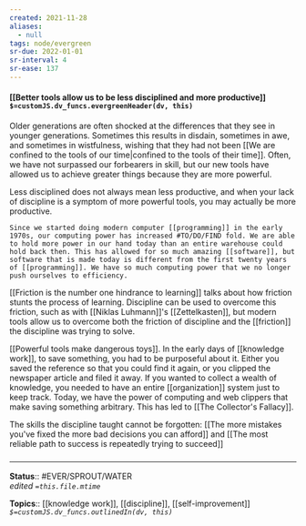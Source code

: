 ```yaml
---
created: 2021-11-28 
aliases:
  - null
tags: node/evergreen
sr-due: 2022-01-01
sr-interval: 4
sr-ease: 137
---
```


#### [[Better tools allow us to be less disciplined and more productive]] `$=customJS.dv_funcs.evergreenHeader(dv, this)`

Older generations are often shocked at the differences that they see in younger generations. Sometimes this results in disdain, sometimes in awe, and sometimes in wistfulness, wishing that they had not been [[We are confined to the tools of our time|confined to the tools of their time]]. Often, we have not surpassed our forbearers in skill, but our new tools have allowed us to achieve greater things because they are more powerful.

Less disciplined does not always mean less productive, and when your lack of discipline is a symptom of more powerful tools, you may actually be more productive.

```ad-example
Since we started doing modern computer [[programming]] in the early 1970s, our computing power has increased #TO/DO/FIND fold. We are able to hold more power in our hand today than an entire warehouse could hold back then. This has allowed for so much amazing [[software]], but software that is made today is different from the first twenty years of [[programming]]. We have so much computing power that we no longer push ourselves to efficiency. 
```

[[Friction is the number one hindrance to learning]] talks about how friction stunts the process of learning. Discipline can be used to overcome this friction, such as with [[Niklas Luhmann]]'s [[Zettelkasten]],
but modern tools allow us to overcome both the friction of discipline and the [[friction]] the discipline was trying to solve.

[[Powerful tools make dangerous toys]].
In the early days of [[knowledge work]], to save something, you had to be purposeful about it. Either you saved the reference so that you could find it again, or you clipped the newspaper article and filed it away. If you wanted to collect a wealth of knowledge, you needed to have an entire [[organization]] system just to keep track. Today, we have the power of computing and web clippers that make saving something arbitrary. This has led to [[The Collector's Fallacy]].

The skills the discipline taught cannot be forgotten:
[[The more mistakes you've fixed the more bad decisions you can afford]]
and [[The most reliable path to success is repeatedly trying to succeed]]

### <hr class="footnote"/>

**Status**:: #EVER/SPROUT/WATER  
*edited `=this.file.mtime`*

**Topics**:: [[knowledge work]], [[discipline]], [[self-improvement]]
*`$=customJS.dv_funcs.outlinedIn(dv, this)`*
